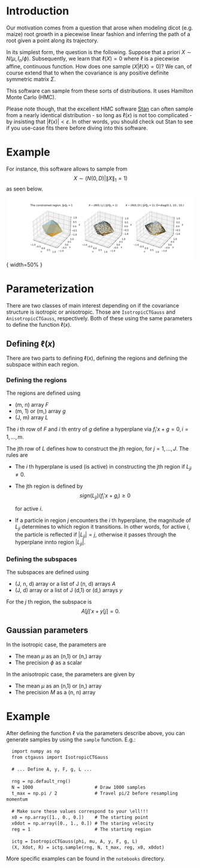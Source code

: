 
# Introduction

Our motivation comes from a question that arose when modeling dicot
(e.g. maize) root growth in a piecewise linear fashion and inferring
the path of a root given a point along its trajectory.

In its simplest form, the question is the following.  Suppose that a
priori $X \sim N(\mu, I_n / \phi)$.  Subsequently, we learn that
$\ell(X) = 0$ where $\ell$ is a piecewise affine,
continuous function.  How does one sample $(X | \ell(X) = 0)$?
We can, of course extend that to when the covariance is any positive
definite symmetric matrix $\Sigma$.

This software can sample from these sorts of distributions.  It uses
Hamilton Monte Carlo (HMC).

Please note though, that the excellent HMC software
[Stan](https://mc-stan.org/) can often sample from a nearly identical
distribution - so long as $\ell(x)$ is not too complicated - by
insisting that $|\ell(x)| < \varepsilon$.  In other words, you should
check out Stan to see if you use-case fits there before diving into
this software.


# Example

For instance, this software allows to sample from 
$$X \sim (N(0, D) | \|X\|_1 = 1)$$ as seen below.

![Sampling conditional on lying on the one-norm](onenorm-example.png){ width=50% }


# Parameterization

There are two classes of main interest depending on if the covariance
structure is isotropic or anisotropic.  Those are
`IsotropicCTGauss` and `AnisotropicCTGauss`, respectively.
Both of these using the same parameters to define the function
$\ell(x)$.


## Defining $\ell(x)$

There are two parts to defining $\ell(x)$, defining the regions and
defining the subspace within each region.


### Defining the regions

The regions are defined using

- (m, n) array $F$
- (m, 1) or (m,) array $g$
- (J, m) array $L$

The $i$ th row of $F$ and $i$ th entry of $g$ define a hyperplane via $f_i'
x + g = 0, i = 1, \ldots, m.$

The jth row of $L$ defines how to construct the jth region, for
$j = 1, \ldots, J$.  The rules are

- The $i$ th hyperplane is used (is active) in constructing the jth
  region if $L_{ji} \neq 0$.
- The jth region is defined by 
  $$sign(L_{ji}) ({f_i}' x + g_i) \geq 0$$
    
  for active $i$.
- If a particle in region $j$ encounters the $i$ th hyperplane, the
  magnitude of $L_{ji}$ determines to which region it transitions.  In
  other words, for active $i$, the particle is reflected if $|L_{ji}|
  = j$, otherwise it passes through the hyperplane innto region
  $|L_{ji}|$.


### Defining the subspaces

The subspaces are defined using

- (J, n, d) array or a list of J (n, d) arrays $A$
- (J, d) array or a list of J (d,1) or (d,) arrays $y$

For the $j$ th region, the subspace is $$A[j]'x + y[j] = 0.$$


## Gaussian parameters

In the isotropic case, the parameters are

- The mean $\mu$ as an (n,1) or (n,) array
- The precision $\phi$ as a scalar

In the anisotropic case, the parameters are given by

- The mean $\mu$ as an (n,1) or (n,) array
- The precision $M$ as a (n, n) array


# Example

After defining the function $\ell$ via the parameters describe above,
you can generate samples by using the `sample` function.  E.g.:

```
  import numpy as np
  from ctgauss import IsotropicCTGauss

  # ... Define A, y, F, g, L ...
  
  rng = np.default_rng()
  N = 1000                       # Draw 1000 samples
  t_max = np.pi / 2              # Travel pi/2 before resampling momentum

  # Make sure these values correspond to your \ell!!!
  x0 = np.array([1., 0., 0.])    # The starting point
  x0dot = np.array([0., 1., 0.]) # The staring velocity
  reg = 1                        # The starting region

  ictg = IsotropicCTGauss(phi, mu, A, y, F, g, L)
  (X, Xdot, R) = ictg.sample(rng, N, t_max, reg, x0, x0dot)
```

More specific examples can be found in the `notebooks` directory.
